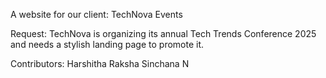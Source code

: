 A website for our client:
TechNova Events

Request:
TechNova is organizing its annual Tech Trends Conference 2025 and needs a stylish landing page to promote it.

Contributors:
Harshitha
Raksha
Sinchana N
